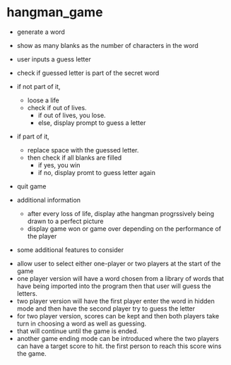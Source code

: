 # hangman_game
- generate a word 
- show as many blanks as the number of characters in the word 
- user inputs a guess letter 
- check if guessed letter is part of the secret word 
- if not part of it, 
    - loose a life 
    - check if out of lives. 
        - if out of lives, you lose. 
        - else, display prompt to guess a letter 

- if part of it, 
    - replace space with the guessed letter.
    - then check if all blanks are filled
        - if yes, you win
        - if no, display promt to guess letter again
- quit game

* additional information
  - after every loss of life, display athe hangman progrssively being drawn to a perfect picture
  - display game won or game over depending on the performance of the player

* some additional features to consider
- allow user to select either one-player or two players at the start of the game
- one player version will have a word chosen from a library of words that have being imported into the program then that user will guess the letters.
- two player version will have the first player enter the word in hidden mode and then have the second player try to guess the letter
- for two player version, scores can be kept and then both players take turn in choosing a word as well as guessing.
- that will continue until the game is ended.
- another game ending mode can be introduced where the two players can have a target score to hit. the first person to reach this score wins the game.
